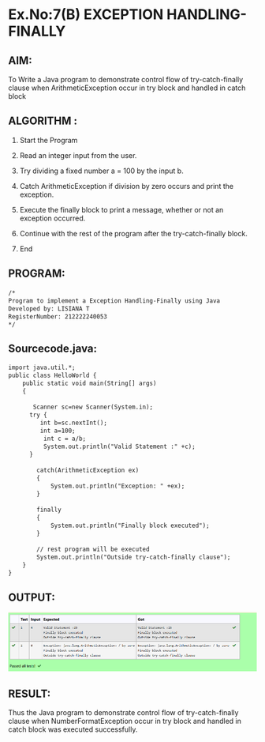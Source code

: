 # Ex.No:7(B) EXCEPTION HANDLING-FINALLY
## AIM:
To Write a Java program to demonstrate control flow of try-catch-finally clause when ArithmeticException occur in try block and handled in catch block

## ALGORITHM :
1.	Start the Program

2.	Read an integer input from the user.

3. Try dividing a fixed number a = 100 by the input b.

4. Catch ArithmeticException if division by zero occurs and print the exception.

5. Execute the finally block to print a message, whether or not an exception occurred.

6. Continue with the rest of the program after the try-catch-finally block.

7.	End



## PROGRAM:
 ```
/*
Program to implement a Exception Handling-Finally using Java
Developed by: LISIANA T
RegisterNumber: 212222240053 
*/
```

## Sourcecode.java:
```
import java.util.*;
public class HelloWorld {
    public static void main(String[] args) 
    {
      
       Scanner sc=new Scanner(System.in);
      try {
         int b=sc.nextInt();
         int a=100;
          int c = a/b;
          System.out.println("Valid Statement :" +c);
      }
         
        catch(ArithmeticException ex)
        {
            System.out.println("Exception: " +ex);
        }
         
        finally
        {
            System.out.println("Finally block executed");
        }
         
        // rest program will be executed
        System.out.println("Outside try-catch-finally clause");
    }
}

```

## OUTPUT:
![image](https://github.com/lisianathiruselvan/19AI307_JAVA/blob/f6b21c1849c1ce23b97ec26d26a68fd9b460a8e2/Module-07/DAY-2/image.png)

## RESULT:
Thus the Java program to demonstrate control flow of try-catch-finally clause when NumberFormatException occur in try block and handled in catch block was executed successfully.



